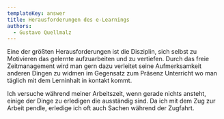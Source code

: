 ```yaml
---
templateKey: answer
title: Herausforderungen des e-Learnings
authors:
  - Gustavo Quellmalz
---
```

Eine der größten Herausforderungen ist die Disziplin, sich selbst zu Motivieren das gelernte aufzuarbeiten und zu vertiefen. Durch das freie Zeitmanagement wird man gern dazu verleitet seine Aufmerksamkeit anderen Dingen zu widmen im Gegensatz zum Präsenz Unterricht wo man täglich mit dem Lerninhalt in kontakt kommt. 

Ich versuche während meiner Arbeitszeit, wenn gerade nichts ansteht, einige der Dinge zu erledigen die ausständig sind. Da ich mit dem Zug zur Arbeit pendle, erledige ich oft auch Sachen während der Zugfahrt.
